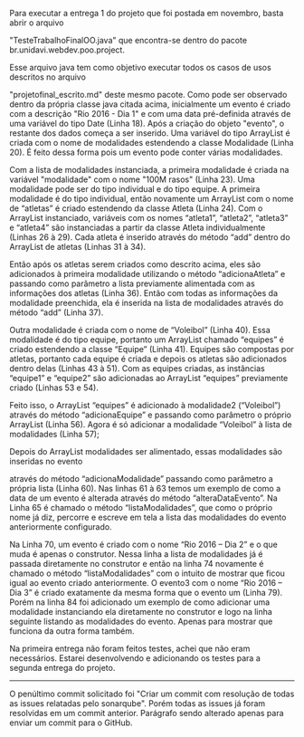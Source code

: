 Para executar a entrega 1 do projeto que foi postada em novembro, basta abrir o arquivo

"TesteTrabalhoFinalOO.java" que encontra-se dentro do pacote br.unidavi.webdev.poo.project.

Esse arquivo java tem como objetivo executar todos os casos de usos descritos no arquivo

"projetofinal_escrito.md" deste mesmo pacote.
Como pode ser observado dentro da própria classe java citada acima, inicialmente um evento é
criado com a descrição "Rio 2016 - Dia 1" e com uma data pré-definida através de uma variável do tipo
Date (Linha 18).
Após a criação do objeto "evento", o restante dos dados começa a ser inserido. Uma variável do
tipo ArrayList é criada com o nome de modalidades estendendo a classe Modalidade (Linha 20). É feito
dessa forma pois um evento pode conter várias modalidades.

Com a lista de modalidades instanciada, a primeira modalidade é criada na variável
"modalidade" com o nome "100M rasos" (Linha 23). Uma modalidade pode ser do tipo individual e do
tipo equipe. A primeira modalidade é do tipo individual, então novamente um ArrayList com o nome de
“atletas” é criado estendendo da classe Atleta (Linha 24). Com o ArrayList instanciado, variáveis com os
nomes “atleta1”, “atleta2”, “atleta3” e “atleta4” são instanciadas a partir da classe Atleta individualmente
(Linhas 26 à 29). Cada atleta é inserido através do método “add” dentro do ArrayList de atletas (Linhas
31 à 34).

Então após os atletas serem criados como descrito acima, eles são adicionados à primeira
modalidade utilizando o método “adicionaAtleta” e passando como parâmetro a lista previamente
alimentada com as informações dos atletas (Linha 36). Então com todas as informações da modalidade
preenchida, ela é inserida na lista de modalidades através do método “add” (Linha 37).

Outra modalidade é criada com o nome de “Voleibol” (Linha 40). Essa modalidade é do tipo
equipe, portanto um ArrayList chamado “equipes” é criado estendendo a classe “Equipe” (Linha 41).
Equipes são compostas por atletas, portanto cada equipe é criada e depois os atletas são adicionados
dentro delas (Linhas 43 à 51). Com as equipes criadas, as instâncias “equipe1” e “equipe2” são
adicionadas ao ArrayList “equipes” previamente criado (Linhas 53 e 54).

Feito isso, o ArrayList “equipes” é adicionado à modalidade2 (“Voleibol”) através do método
“adicionaEquipe” e passando como parâmetro o próprio ArrayList (Linha 56). Agora é só adicionar a
modalidade “Voleibol” à lista de modalidades (Linha 57);

Depois do ArrayList modalidades ser alimentado, essas modalidades são inseridas no evento

através do método “adicionaModalidade” passando como parâmetro a própria lista (Linha 60).
Nas linhas 61 à 63 temos um exemplo de como a data de um evento é alterada através do método
“alteraDataEvento”.
Na Linha 65 é chamado o método “listaModalidades”, que como o próprio nome já diz, percorre
e escreve em tela a lista das modalidades do evento anteriormente configurado.

Na Linha 70, um evento é criado com o nome “Rio 2016 – Dia 2” e o que muda é apenas o
construtor. Nessa linha a lista de modalidades já é passada diretamente no construtor e então na linha 74
novamente é chamado o método “listaModalidades” com o intuito de mostrar que ficou igual ao evento
criado anteriormente.
O evento3 com o nome “Rio 2016 – Dia 3” é criado exatamente da mesma forma que o evento
um (Linha 79). Porém na linha 84 foi adicionado um exemplo de como adicionar uma modalidade
instanciando ela diretamente no construtor e logo na linha seguinte listando as modalidades do evento.
Apenas para mostrar que funciona da outra forma também.

Na primeira entrega não foram feitos testes, achei que não eram necessários. 
Estarei desenvolvendo e adicionando os testes para a segunda entrega do projeto.

------------------------

O penúltimo commit solicitado foi "Criar um commit com resolução de todas as issues relatadas pelo sonarqube". Porém todas as issues já foram resolvidas em um commit anterior.
Parágrafo sendo alterado apenas para enviar um commit para o GitHub.